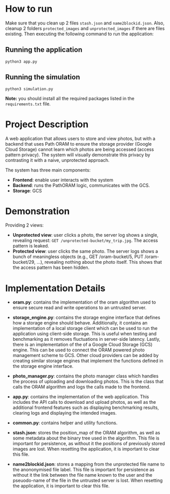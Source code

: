 # How to run
Make sure that you clean up 2 files `stash.json` and `name2blockid.json`. Also, cleanup 2 folders `protected_images` and `unprotected_images` if there are files existing. Then executing the following command to run the application:

## Running the application
```python3
python3 app.py
```
## Running the simulation
```python3
python3 simulation.py
```

**Note:** you should install all the required packages listed in the `requirements.txt` file.

# Project Description
A web application that allows users to store and view photos, but with a backend that uses Path ORAM to ensure the storage provider (Google Cloud Storage) cannot learn which photos are being accessed (access pattern privacy). The system will visually demonstrate this privacy by contrasting it with a naive, unprotected approach.

The system has three main components:
- **Frontend**: enable user interacts with the system
- **Backend**: runs the PathORAM logic, communicates with the GCS.
- **Storage**: GCS

# Demonstration

Providing 2 views:
- **Unprotected view**: user clicks a photo, the server log shows a single, revealing request: `GET /unprotected-bucket/my_trip.jpg`. The access pattern is leaked.
- **Protected view**: user clicks the same photo. The server logs shows a bunch of meaningless objects (e.g., GET /oram-bucket/5, PUT /oram-bucket/29, ...), revealing nothing about the photo itself. This shows that the access pattern has been hidden.


# Implementation Details

- **oram.py**: contains the implementation of the oram algorithm used to ensure secure read and write operations to an untrusted server. 

- **storage_engine.py**: contains the storage engine interface that defines how a storage engine should behave. Additionally, it contains an implementation of a local storage client which can be used to run the application using client-side storage. This is useful when testing and benchmarking as it removes fluctuations in server-side latency. Lastly, there is an implementation of the of a Google Cloud Storage (GCS) engine. This can be used to connect the ORAM powered photo management scheme to GCS. Other cloud providers can be added by creating similar storage engines that implement the functions defined in the storage engine interface.

- **photo_manager.py**: contains the photo manager class which handles the process of uploading and downloading photos. This is the class that calls the ORAM algorithm and logs the calls made to the frontend.

- **app.py**: contains the implementation of the web application. This includes the API calls to download and upload photos, as well as the additional frontend features such as displaying benchmarking results, clearing logs and displaying the intended images.

- **common.py**: contains helper and utility functions.

- **stash.json**: stores the position_map of the ORAM algorithm, as well as some metadata about the binary tree used in the algorithm. This file is important for persistence, as without it the positions of previously stored images are lost. When resetting the application, it is important to clear this file.

- **name2blockid.json**: stores a mapping from the unprotected file name to the anononymised file label. This file is important for persistence as without it the link between the file name known to the user and the pseuodo-name of the file in the untrusted server is lost. When resetting the application, it is important to clear this file.